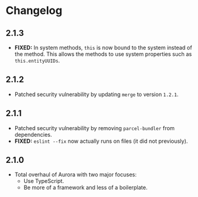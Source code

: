 # Changelog

## 2.1.3
- **FIXED:** In system methods, `this` is now bound to the system instead of the method. This allows the methods to use system properties such as `this.entityUUIDs`.

## 2.1.2
- Patched security vulnerability by updating `merge` to version `1.2.1`.

## 2.1.1
- Patched security vulnerability by removing `parcel-bundler` from dependencies.
- **FIXED:** `eslint --fix` now actually runs on files (it did not previously).

## 2.1.0
- Total overhaul of Aurora with two major focuses:
    - Use TypeScript.
    - Be more of a framework and less of a boilerplate.
